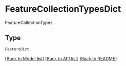 # FeatureCollectionTypesDict

FeatureCollectionTypes

## Type
```python
FeatureDict
```


[[Back to Model list]](../../README.md#models-v1-link) [[Back to API list]](../../README.md#documentation-for-api-endpoints) [[Back to README]](../../README.md)
